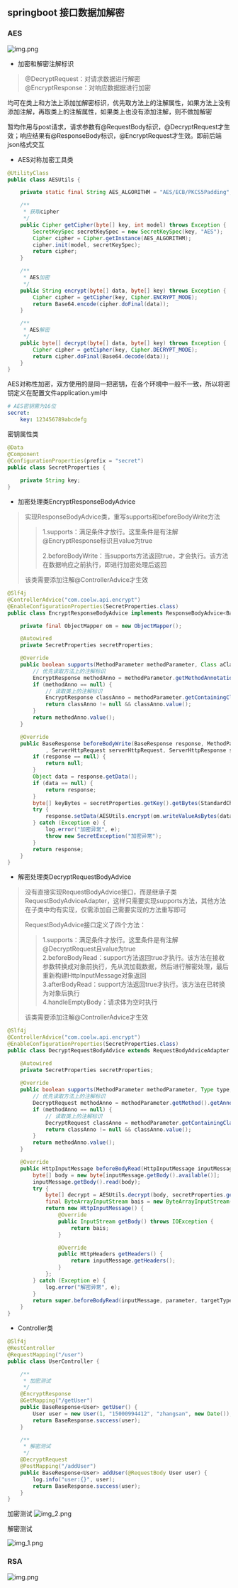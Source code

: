 ##  springboot 接口数据加解密

### AES
![img.png](src/main/resources/img/aes.png)

- 加密和解密注解标识
> @DecryptRequest：对请求数据进行解密  
> @EncryptResponse：对响应数据据进行加密

均可在类上和方法上添加加解密标识，优先取方法上的注解属性，如果方法上没有添加注解，再取类上的注解属性，如果类上也没有添加注解，则不做加解密

暂均作用与post请求，请求参数有@RequestBody标识，@DecryptRequest才生效；响应结果有@ResponseBody标识，@EncryptRequest才生效。即前后端json格式交互


- AES对称加密工具类
```java
@UtilityClass
public class AESUtils {

    private static final String AES_ALGORITHM = "AES/ECB/PKCS5Padding";

    /**
     * 获取cipher
     */
    public Cipher getCipher(byte[] key, int model) throws Exception {
        SecretKeySpec secretKeySpec = new SecretKeySpec(key, "AES");
        Cipher cipher = Cipher.getInstance(AES_ALGORITHM);
        cipher.init(model, secretKeySpec);
        return cipher;
    }

    /**
     * AES加密
     */
    public String encrypt(byte[] data, byte[] key) throws Exception {
        Cipher cipher = getCipher(key, Cipher.ENCRYPT_MODE);
        return Base64.encode(cipher.doFinal(data));
    }

    /**
     * AES解密
     */
    public byte[] decrypt(byte[] data, byte[] key) throws Exception {
        Cipher cipher = getCipher(key, Cipher.DECRYPT_MODE);
        return cipher.doFinal(Base64.decode(data)); 
    }
}
```
AES对称性加密，双方使用的是同一把密钥，在各个环境中一般不一致，所以将密钥定义在配置文件application.yml中
```yml
# AES密钥需为16位
secret:
    key: 123456789abcdefg
```
密钥属性类
```java
@Data
@Component
@ConfigurationProperties(prefix = "secret")
public class SecretProperties {
    
    private String key;
}
```

- 加密处理类EncryptResponseBodyAdvice
> 实现ResponseBodyAdvice类，重写supports和beforeBodyWrite方法
> > 1.supports：满足条件才放行。这里条件是有注解@EncryptResponse标识且value为true
> >
> > 2.beforeBodyWrite：当supports方法返回true，才会执行。该方法在数据响应之前执行，即进行加密处理后返回
> 
> 该类需要添加注解@ControllerAdvice才生效

```java
@Slf4j
@ControllerAdvice("com.coolw.api.encrypt")
@EnableConfigurationProperties(SecretProperties.class)
public class EncryptResponseBodyAdvice implements ResponseBodyAdvice<BaseResponse> {

    private final ObjectMapper om = new ObjectMapper();

    @Autowired
    private SecretProperties secretProperties;

    @Override
    public boolean supports(MethodParameter methodParameter, Class aClass) {
        // 优先读取方法上的注解标识
        EncryptResponse methodAnno = methodParameter.getMethodAnnotation(EncryptResponse.class);
        if (methodAnno == null) {
            // 读取类上的注解标识
            EncryptResponse classAnno = methodParameter.getContainingClass().getAnnotation(EncryptResponse.class);
            return classAnno != null && classAnno.value();
        }
        return methodAnno.value();
    }

    @Override
    public BaseResponse beforeBodyWrite(BaseResponse response, MethodParameter methodParameter, MediaType mediaType, Class aClass
            , ServerHttpRequest serverHttpRequest, ServerHttpResponse serverHttpResponse) {
        if (response == null) {
            return null;
        }
        Object data = response.getData();
        if (data == null) {
            return response;
        }
        byte[] keyBytes = secretProperties.getKey().getBytes(StandardCharsets.UTF_8);
        try {
            response.setData(AESUtils.encrypt(om.writeValueAsBytes(data), keyBytes));
        } catch (Exception e) {
            log.error("加密异常", e);
            throw new SecretException("加密异常");
        }
        return response;
    }
}
```

- 解密处理类DecryptRequestBodyAdvice
> 没有直接实现RequestBodyAdvice接口，而是继承子类RequestBodyAdviceAdapter，这样只需要实现supports方法，其他方法在子类中均有实现，仅需添加自己需要实现的方法重写即可
> 
> RequestBodyAdvice接口定义了四个方法：
> > 1.supports：满足条件才放行。这里条件是有注解@DecryptRequest且value为true  
> > 2.beforeBodyRead：support方法返回true才执行。该方法在接收参数转换成对象前执行，先从流加载数据，然后进行解密处理，最后重新构建HttpInputMessage对象返回  
> > 3.afterBodyRead：support方法返回true才执行。该方法在已转换为对象后执行   
> > 4.handleEmptyBody：请求体为空时执行
> 
> 该类需要添加注解@ControllerAdvice才生效


```java
@Slf4j
@ControllerAdvice("com.coolw.api.encrypt")
@EnableConfigurationProperties(SecretProperties.class)
public class DecryptRequestBodyAdvice extends RequestBodyAdviceAdapter {

    @Autowired
    private SecretProperties secretProperties;
    
    @Override
    public boolean supports(MethodParameter methodParameter, Type type, Class<? extends HttpMessageConverter<?>> aClass) {
        // 优先读取方法上的注解标识
        DecryptRequest methodAnno = methodParameter.getMethod().getAnnotation(DecryptRequest.class);
        if (methodAnno == null) {
            // 读取类上的注解标识
            DecryptRequest classAnno = methodParameter.getContainingClass().getAnnotation(DecryptRequest.class);
            return classAnno != null && classAnno.value();
        }
        return methodAnno.value();
    }

    @Override
    public HttpInputMessage beforeBodyRead(HttpInputMessage inputMessage, MethodParameter parameter, Type targetType, Class<? extends HttpMessageConverter<?>> converterType) throws IOException {
        byte[] body = new byte[inputMessage.getBody().available()];
        inputMessage.getBody().read(body);
        try {
            byte[] decrypt = AESUtils.decrypt(body, secretProperties.getKey().getBytes(StandardCharsets.UTF_8));
            final ByteArrayInputStream bais = new ByteArrayInputStream(decrypt);
            return new HttpInputMessage() {
                @Override
                public InputStream getBody() throws IOException {
                    return bais;
                }

                @Override
                public HttpHeaders getHeaders() {
                    return inputMessage.getHeaders();
                }
            };
        } catch (Exception e) {
            log.error("解密异常", e);
        }
        return super.beforeBodyRead(inputMessage, parameter, targetType, converterType);
    }
}
```

- Controller类
```java
@Slf4j
@RestController
@RequestMapping("/user")
public class UserController {

    /**
     * 加密测试
     */
    @EncryptResponse
    @GetMapping("/getUser")
    public BaseResponse<User> getUser() {
        User user = new User(1, "15000994412", "zhangsan", new Date());
        return BaseResponse.success(user);
    }

    /**
     * 解密测试
     */
    @DecryptRequest
    @PostMapping("/addUser")
    public BaseResponse<User> addUser(@RequestBody User user) {
        log.info("user:{}", user);
        return BaseResponse.success(user);
    }
}
```

加密测试
![img_2.png](src/main/resources/img/test2.png)

解密测试

![img_1.png](src/main/resources/img/test1.png)

### RSA
![img.png](src/main/resources/img/rsa.png)